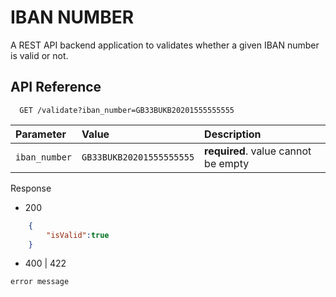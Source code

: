 # IBAN NUMBER

A REST API backend application to validates whether a given IBAN number is valid or not.

## API Reference

```http
  GET /validate?iban_number=GB33BUKB20201555555555
```

| Parameter | Value     | Description                |
| :-------- | :------- | :------------------------- |
| `iban_number` | `GB33BUKB20201555555555` | **required**. value cannot be empty |

Response 

- 200
```json
    {
        "isValid":true
    }
```

- 400 | 422
```
error message
```